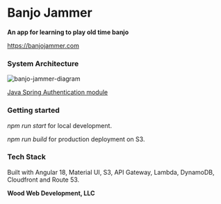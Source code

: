 # Banjo Jammer

**An app for learning to play old time banjo**

https://banjojammer.com

### System Architecture

![banjo-jammer-diagram](https://github.com/user-attachments/assets/11169fcc-c1f8-4d77-bb16-3ba76b4a4d9b)

[Java Spring Authentication module](https://github.com/johnrobertwood/banjojammer-api)
### Getting started

_npm run start_ for local development.

_npm run build_ for production deployment on S3.

### Tech Stack

Built with Angular 18, Material UI, S3, API Gateway, Lambda, DynamoDB, Cloudfront and Route 53.

**Wood Web Development, LLC**
